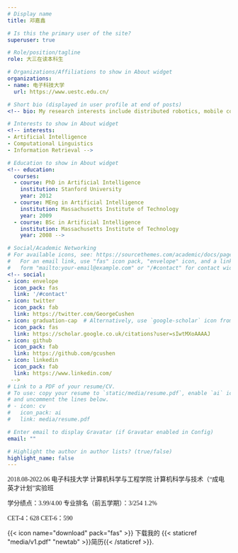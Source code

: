 ```yaml
---
# Display name
title: 邓嘉鑫

# Is this the primary user of the site?
superuser: true

# Role/position/tagline
role: 大三在读本科生

# Organizations/Affiliations to show in About widget
organizations:
- name: 电子科技大学
  url: https://www.uestc.edu.cn/

# Short bio (displayed in user profile at end of posts)
<!-- bio: My research interests include distributed robotics, mobile computing and programmable matter. -->

# Interests to show in About widget
<!-- interests:
- Artificial Intelligence
- Computational Linguistics
- Information Retrieval -->

# Education to show in About widget
<!-- education:
  courses:
  - course: PhD in Artificial Intelligence
    institution: Stanford University
    year: 2012
  - course: MEng in Artificial Intelligence
    institution: Massachusetts Institute of Technology
    year: 2009
  - course: BSc in Artificial Intelligence
    institution: Massachusetts Institute of Technology
    year: 2008 -->

# Social/Academic Networking
# For available icons, see: https://sourcethemes.com/academic/docs/page-builder/#icons
#   For an email link, use "fas" icon pack, "envelope" icon, and a link in the
#   form "mailto:your-email@example.com" or "/#contact" for contact widget.
<!-- social:
- icon: envelope
  icon_pack: fas
  link: '/#contact'
- icon: twitter
  icon_pack: fab
  link: https://twitter.com/GeorgeCushen
- icon: graduation-cap  # Alternatively, use `google-scholar` icon from `ai` icon pack
  icon_pack: fas
  link: https://scholar.google.co.uk/citations?user=sIwtMXoAAAAJ
- icon: github
  icon_pack: fab
  link: https://github.com/gcushen
- icon: linkedin
  icon_pack: fab
  link: https://www.linkedin.com/
 -->
# Link to a PDF of your resume/CV.
# To use: copy your resume to `static/media/resume.pdf`, enable `ai` icons in `params.toml`, 
# and uncomment the lines below.
# - icon: cv
#   icon_pack: ai
#   link: media/resume.pdf

# Enter email to display Gravatar (if Gravatar enabled in Config)
email: ""

# Highlight the author in author lists? (true/false)
highlight_name: false
---
```


<font face=STSong>2018.08-2022.06 电子科技大学 计算机科学与工程学院  计算机科学与技术（“成电英才计划”实验班</font>

<font face=STSong>学分绩点：3.99/4.00    专业排名（前五学期）：3/254 1.2%</font>

<font face=STSong>CET-4：628       CET-6：590</font>

{{< icon name="download" pack="fas" >}} 下载我的 {{< staticref "media/v1.pdf" "newtab" >}}简历{{< /staticref >}}.

